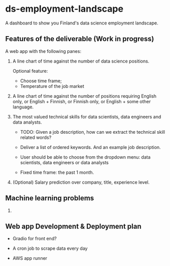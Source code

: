 # ds-employment-landscape
A dashboard to show you Finland's data science employment landscape.

## Features of the deliverable (Work in progress)

A web app with the following panes:

1. A line chart of time against the number of data science positions.

    Optional feature: 
    - Choose time frame;  
    - Temperature of the job market

2. A line chart of time against the number of positions requiring English only, or English + Finnish, or Finnish only, or English + some other language.

3. The most valued technical skills for data scientists, data engineers and data analysts. 

    - TODO: Given a job description, how can we extract the technical skill related words?

    - Deliver a list of ordered keywords. And an example job description.

    - User should be able to choose from the dropdown menu: data scientists, data engineers or data analysts

    - Fixed time frame: the past 1 month.
    
4. (Optional) Salary prediction over company, title, experience level. 

## Machine learning problems

1. 

## Web app Development & Deployment plan

- Gradio for front end?

- A cron job to scrape data every day

- AWS app runner